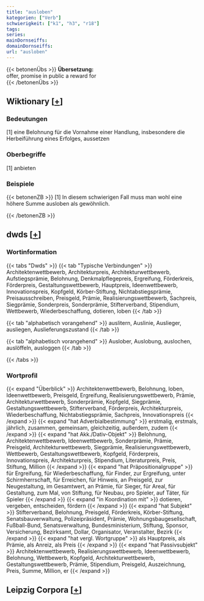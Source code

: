 ```yaml
---
title: "ausloben"
kategorien: ["Verb"]
schwierigkeit: ["k1", "h3", "r18"]
tags:
series:
mainDornseiffs:
domainDornseiffs:
url: "ausloben"
---
```


{{< betonenÜbs >}}
**Übersetzung:**  
offer, promise in public a reward for  
{{< /betonenÜbs >}}

## Wiktionary [[+](https://de.wiktionary.org/wiki/ausloben)]

### Bedeutungen
[1] eine Belohnung für die Vornahme einer Handlung, insbesondere die Herbeiführung eines Erfolges, aussetzen  

### Oberbegriffe
[1] anbieten  

### Beispiele
{{< betonenZB >}}
[1] In diesem schwierigen Fall muss man wohl eine höhere Summe ausloben als gewöhnlich.  

{{< /betonenZB >}}


## dwds [[+](https://www.dwds.de/wb/ausloben)]

### Wortinformation
{{< tabs "Dwds" >}}
{{< tab "Typische Verbindungen" >}}
Architektenwettbewerb, Architekturpreis, Architekturwettbewerb, Aufstiegsprämie, Belohnung, Denkmalpflegepreis, Ergreifung, Förderkreis, Förderpreis, Gestaltungswettbewerb, Hauptpreis, Ideenwettbewerb, Innovationspreis, Kopfgeld, Körber-Stiftung, Nichtabstiegsprämie, Preisausschreiben, Preisgeld, Prämie, Realisierungswettbewerb, Sachpreis, Siegprämie, Sonderpreis, Sonderprämie, Stifterverband, Stipendium, Wettbewerb, Wiederbeschaffung, dotieren, loben
{{< /tab >}}

{{< tab "alphabetisch vorangehend" >}}
auslitern, Auslinie, Auslieger, ausliegen, Auslieferungszustand
{{< /tab >}}

{{< tab "alphabetisch vorangehend" >}}
Auslober, Auslobung, auslochen, auslöffeln, ausloggen
{{< /tab >}}

{{< /tabs >}}

### Wortprofil
{{< expand "Überblick" >}} Architektenwettbewerb, Belohnung, loben, Ideenwettbewerb, Preisgeld, Ergreifung, Realisierungswettbewerb, Prämie, Architekturwettbewerb, Sonderprämie, Kopfgeld, Siegprämie, Gestaltungswettbewerb, Stifterverband, Förderpreis, Architekturpreis, Wiederbeschaffung, Nichtabstiegsprämie, Sachpreis, Innovationspreis {{< /expand >}}
{{< expand "hat Adverbialbestimmung" >}} erstmalig, erstmals, jährlich, zusammen, gemeinsam, gleichzeitig, außerdem, zudem {{< /expand >}}
{{< expand "hat Akk./Dativ-Objekt" >}} Belohnung, Architektenwettbewerb, Ideenwettbewerb, Sonderprämie, Prämie, Preisgeld, Architekturwettbewerb, Siegprämie, Realisierungswettbewerb, Wettbewerb, Gestaltungswettbewerb, Kopfgeld, Förderpreis, Innovationspreis, Architekturpreis, Stipendium, Literaturpreis, Preis, Stiftung, Million {{< /expand >}}
{{< expand "hat Präpositionalgruppe" >}} für Ergreifung, für Wiederbeschaffung, für Finder, zur Ergreifung, unter Schirmherrschaft, für Erreichen, für Hinweis, an Preisgeld, zur Neugestaltung, im Gesamtwert, an Prämie, für Sieger, für Areal, für Gestaltung, zum Mal, von Stiftung, für Neubau, pro Spieler, auf Täter, für Spieler {{< /expand >}}
{{< expand "in Koordination mit" >}} dotieren, vergeben, entscheiden, fördern {{< /expand >}}
{{< expand "hat Subjekt" >}} Stifterverband, Belohnung, Preisgeld, Förderkreis, Körber-Stiftung, Senatsbauverwaltung, Polizeipräsident, Prämie, Wohnungsbaugesellschaft, Fußball-Bund, Senatsverwaltung, Bundesministerium, Stiftung, Sponsor, Versicherung, Bezirksamt, Dollar, Organisator, Veranstalter, Bezirk {{< /expand >}}
{{< expand "hat vergl. Wortgruppe" >}} als Hauptpreis, als Prämie, als Anreiz, als Preis {{< /expand >}}
{{< expand "hat Passivsubjekt" >}} Architektenwettbewerb, Realisierungswettbewerb, Ideenwettbewerb, Belohnung, Wettbewerb, Kopfgeld, Architekturwettbewerb, Gestaltungswettbewerb, Prämie, Stipendium, Preisgeld, Auszeichnung, Preis, Summe, Million, er {{< /expand >}}

## Leipzig Corpora [[+](https://corpora.uni-leipzig.de/en/res?word=ausloben&corpusId=deu_newscrawl-public_2018)]

